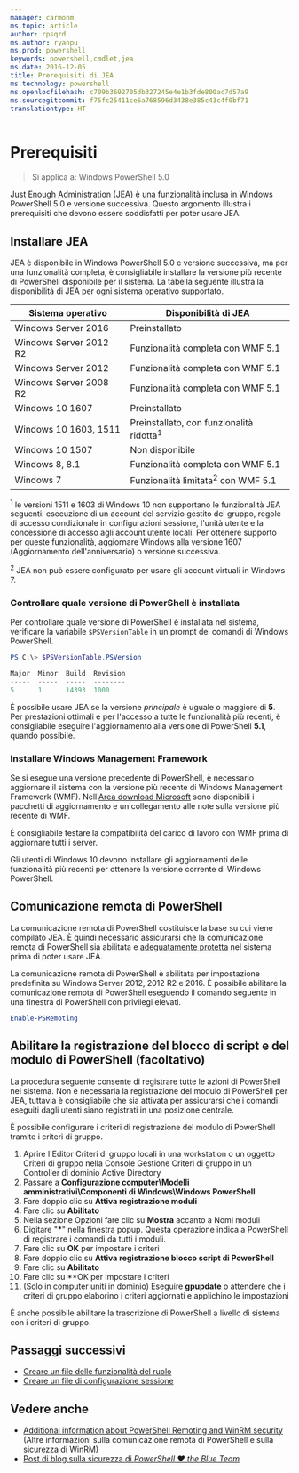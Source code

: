 ```yaml
---
manager: carmonm
ms.topic: article
author: rpsqrd
ms.author: ryanpu
ms.prod: powershell
keywords: powershell,cmdlet,jea
ms.date: 2016-12-05
title: Prerequisiti di JEA
ms.technology: powershell
ms.openlocfilehash: c709b3692705db327245e4e1b3fde800ac7d57a9
ms.sourcegitcommit: f75fc25411ce6a768596d3438e385c43c4f0bf71
translationtype: HT
---
```

# <a name="prerequisites"></a>Prerequisiti

> Si applica a: Windows PowerShell 5.0

Just Enough Administration (JEA) è una funzionalità inclusa in Windows PowerShell 5.0 e versione successiva.
Questo argomento illustra i prerequisiti che devono essere soddisfatti per poter usare JEA.

## <a name="install-jea"></a>Installare JEA
JEA è disponibile in Windows PowerShell 5.0 e versione successiva, ma per una funzionalità completa, è consigliabile installare la versione più recente di PowerShell disponibile per il sistema.
La tabella seguente illustra la disponibilità di JEA per ogni sistema operativo supportato.

Sistema operativo          | Disponibilità di JEA
--------------------------|------------------------------------------------------
Windows Server 2016       | Preinstallato
Windows Server 2012 R2    | Funzionalità completa con WMF 5.1
Windows Server 2012       | Funzionalità completa con WMF 5.1
Windows Server 2008 R2    | Funzionalità completa con WMF 5.1
Windows 10 1607           | Preinstallato
Windows 10 1603, 1511     | Preinstallato, con funzionalità ridotta<sup>1</sup>
Windows 10 1507           | Non disponibile
Windows 8, 8.1            | Funzionalità completa con WMF 5.1
Windows 7                 | Funzionalità limitata<sup>2</sup> con WMF 5.1

<sup>1</sup> le versioni 1511 e 1603 di Windows 10 non supportano le funzionalità JEA seguenti: esecuzione di un account del servizio gestito del gruppo, regole di accesso condizionale in configurazioni sessione, l'unità utente e la concessione di accesso agli account utente locali.
Per ottenere supporto per queste funzionalità, aggiornare Windows alla versione 1607 (Aggiornamento dell'anniversario) o versione successiva.

<sup>2</sup> JEA non può essere configurato per usare gli account virtuali in Windows 7.

### <a name="check-which-version-of-powershell-is-installed"></a>Controllare quale versione di PowerShell è installata
Per controllare quale versione di PowerShell è installata nel sistema, verificare la variabile `$PSVersionTable` in un prompt dei comandi di Windows PowerShell.

```powershell
PS C:\> $PSVersionTable.PSVersion

Major  Minor  Build  Revision
-----  -----  -----  --------
5      1      14393  1000
```

È possibile usare JEA se la versione *principale* è uguale o maggiore di **5**.
Per prestazioni ottimali e per l'accesso a tutte le funzionalità più recenti, è consigliabile eseguire l'aggiornamento alla versione di PowerShell **5.1**, quando possibile.

### <a name="install-windows-management-framework"></a>Installare Windows Management Framework
Se si esegue una versione precedente di PowerShell, è necessario aggiornare il sistema con la versione più recente di Windows Management Framework (WMF).
Nell'[Area download Microsoft](https://aka.ms/WMF5) sono disponibili i pacchetti di aggiornamento e un collegamento alle note sulla versione più recente di WMF.

È consigliabile testare la compatibilità del carico di lavoro con WMF prima di aggiornare tutti i server.

Gli utenti di Windows 10 devono installare gli aggiornamenti delle funzionalità più recenti per ottenere la versione corrente di Windows PowerShell.

## <a name="enable-powershell-remoting"></a>Comunicazione remota di PowerShell
La comunicazione remota di PowerShell costituisce la base su cui viene compilato JEA.
È quindi necessario assicurarsi che la comunicazione remota di PowerShell sia abilitata e [adeguatamente protetta](https://msdn.microsoft.com/en-us/powershell/scripting/setup/winrmsecurity) nel sistema prima di poter usare JEA.

La comunicazione remota di PowerShell è abilitata per impostazione predefinita su Windows Server 2012, 2012 R2 e 2016.
È possibile abilitare la comunicazione remota di PowerShell eseguendo il comando seguente in una finestra di PowerShell con privilegi elevati.

```powershell
Enable-PSRemoting
```

## <a name="enable-powershell-module-and-script-block-logging-optional"></a>Abilitare la registrazione del blocco di script e del modulo di PowerShell (facoltativo)
La procedura seguente consente di registrare tutte le azioni di PowerShell nel sistema.
Non è necessaria la registrazione del modulo di PowerShell per JEA, tuttavia è consigliabile che sia attivata per assicurarsi che i comandi eseguiti dagli utenti siano registrati in una posizione centrale.

È possibile configurare i criteri di registrazione del modulo di PowerShell tramite i criteri di gruppo.

1. Aprire l'Editor Criteri di gruppo locali in una workstation o un oggetto Criteri di gruppo nella Console Gestione Criteri di gruppo in un Controller di dominio Active Directory
2. Passare a **Configurazione computer\\Modelli amministrativi\\Componenti di Windows\\Windows PowerShell**
3. Fare doppio clic su **Attiva registrazione moduli**
4. Fare clic su **Abilitato**
5. Nella sezione Opzioni fare clic su **Mostra** accanto a Nomi moduli
6. Digitare "**\***" nella finestra popup. Questa operazione indica a PowerShell di registrare i comandi da tutti i moduli.
7. Fare clic su **OK** per impostare i criteri
8. Fare doppio clic su **Attiva registrazione blocco script di PowerShell**
9. Fare clic su **Abilitato**
10. Fare clic su **OK per impostare i criteri
11. (Solo in computer uniti in dominio) Eseguire **gpupdate** o attendere che i criteri di gruppo elaborino i criteri aggiornati e applichino le impostazioni

È anche possibile abilitare la trascrizione di PowerShell a livello di sistema con i criteri di gruppo.

## <a name="next-steps"></a>Passaggi successivi

- [Creare un file delle funzionalità del ruolo](role-capabilities.md)
- [Creare un file di configurazione sessione](session-configurations.md)

## <a name="see-also"></a>Vedere anche
- [Additional information about PowerShell Remoting and WinRM security](https://msdn.microsoft.com/en-us/powershell/scripting/setup/winrmsecurity) (Altre informazioni sulla comunicazione remota di PowerShell e sulla sicurezza di WinRM)
- [Post di blog sulla sicurezza di *PowerShell ♥ the Blue Team*](https://blogs.msdn.microsoft.com/powershell/2015/06/09/powershell-the-blue-team/)